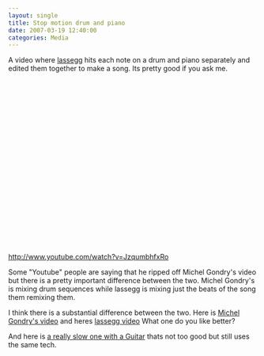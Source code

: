 ```yaml
---
layout: single
title: Stop motion drum and piano
date: 2007-03-19 12:40:00
categories: Media
---
```

A video where <a href="http://www.youtube.com/profile?user=lassegg">lassegg</a> hits each note on a drum and piano separately and edited them together to make a song. Its pretty good if you ask me.

<object width="425" height="350"><param name="movie" value="http://www.youtube.com/v/JzqumbhfxRo"></param><param name="wmode" value="transparent"></param><embed src="http://www.youtube.com/v/JzqumbhfxRo" type="application/x-shockwave-flash" wmode="transparent" width="425" height="350"></embed></object>
<a href="http://www.youtube.com/watch?v=JzqumbhfxRo">http://www.youtube.com/watch?v=JzqumbhfxRo</a>

Some "Youtube" people are saying that he ripped off Michel Gondry's video but there is a pretty important difference between the two. Michel Gondry's is mixing drum sequences while lassegg is mixing just the beats of the song them remixing them.

I think there is a substantial difference between the two.
Here is <a href="http://www.youtube.com/watch?v=VaB_Do8HV2c">Michel Gondry's video</a> and heres <a href="http://www.youtube.com/watch?v=JzqumbhfxRo">lassegg video</a>
What one do you like better?

And here is <a href="http://www.youtube.com/watch?v=CYulV4c28nA">a really slow one with a Guitar</a> thats not too good but still uses the same tech. 
